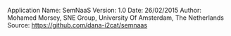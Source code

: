 Application Name: SemNaaS
Version: 1.0
Date: 26/02/2015
Author: Mohamed Morsey, SNE Group, University Of Amsterdam, The Netherlands
Source: https://github.com/dana-i2cat/semnaas
